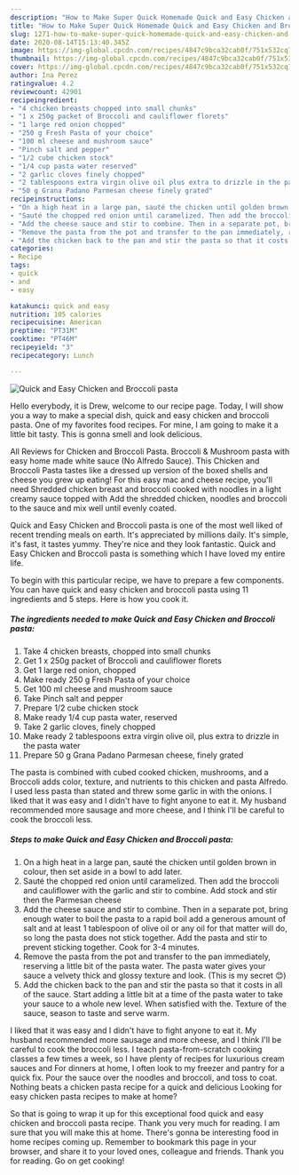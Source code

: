 ```yaml
---
description: "How to Make Super Quick Homemade Quick and Easy Chicken and Broccoli pasta"
title: "How to Make Super Quick Homemade Quick and Easy Chicken and Broccoli pasta"
slug: 1271-how-to-make-super-quick-homemade-quick-and-easy-chicken-and-broccoli-pasta
date: 2020-08-14T15:13:40.345Z
image: https://img-global.cpcdn.com/recipes/4847c9bca32cab0f/751x532cq70/quick-and-easy-chicken-and-broccoli-pasta-recipe-main-photo.jpg
thumbnail: https://img-global.cpcdn.com/recipes/4847c9bca32cab0f/751x532cq70/quick-and-easy-chicken-and-broccoli-pasta-recipe-main-photo.jpg
cover: https://img-global.cpcdn.com/recipes/4847c9bca32cab0f/751x532cq70/quick-and-easy-chicken-and-broccoli-pasta-recipe-main-photo.jpg
author: Ina Perez
ratingvalue: 4.2
reviewcount: 42901
recipeingredient:
- "4 chicken breasts chopped into small chunks"
- "1 x 250g packet of Broccoli and cauliflower florets"
- "1 large red onion chopped"
- "250 g Fresh Pasta of your choice"
- "100 ml cheese and mushroom sauce"
- "Pinch salt and pepper"
- "1/2 cube chicken stock"
- "1/4 cup pasta water reserved"
- "2 garlic cloves finely chopped"
- "2 tablespoons extra virgin olive oil plus extra to drizzle in the pasta water"
- "50 g Grana Padano Parmesan cheese finely grated"
recipeinstructions:
- "On a high heat in a large pan, sauté the chicken until golden brown in colour, then set aside in a bowl to add later."
- "Sauté the chopped red onion until caramelized. Then add the broccoli and cauliflower with the garlic and stir to combine. Add stock and stir then the Parmesan cheese"
- "Add the cheese sauce and stir to combine. Then in a separate pot, bring enough water to boil the pasta to a rapid boil add a generous amount of salt and at least 1 tablespoon of olive oil or any oil for that matter will do, so long the pasta does not stick together. Add the pasta and stir to prevent sticking together. Cook for 3-4 minutes."
- "Remove the pasta from the pot and transfer to the pan immediately, reserving a little bit of the pasta water. The pasta water gives your sauce a velvety thick and glossy texture and look. (This is my secret 😊)"
- "Add the chicken back to the pan and stir the pasta so that it costs in all of the sauce. Start adding a little bit at a time of the pasta water to take your sauce to a whole new level. When satisfied with the. Texture of the sauce, season to taste and serve warm."
categories:
- Recipe
tags:
- quick
- and
- easy

katakunci: quick and easy 
nutrition: 105 calories
recipecuisine: American
preptime: "PT31M"
cooktime: "PT46M"
recipeyield: "3"
recipecategory: Lunch

---
```



![Quick and Easy Chicken and Broccoli pasta](https://img-global.cpcdn.com/recipes/4847c9bca32cab0f/751x532cq70/quick-and-easy-chicken-and-broccoli-pasta-recipe-main-photo.jpg)

Hello everybody, it is Drew, welcome to our recipe page. Today, I will show you a way to make a special dish, quick and easy chicken and broccoli pasta. One of my favorites food recipes. For mine, I am going to make it a little bit tasty. This is gonna smell and look delicious.

All Reviews for Chicken and Broccoli Pasta. Broccoli &amp; Mushroom pasta with easy home made white sauce (No Alfredo Sauce). This Chicken and Broccoli Pasta tastes like a dressed up version of the boxed shells and cheese you grew up eating! For this easy mac and cheese recipe, you&#39;ll need Shredded chicken breast and broccoli cooked with noodles in a light creamy sauce topped with Add the shredded chicken, noodles and broccoli to the sauce and mix well until evenly coated.

Quick and Easy Chicken and Broccoli pasta is one of the most well liked of recent trending meals on earth. It's appreciated by millions daily. It's simple, it's fast, it tastes yummy. They're nice and they look fantastic. Quick and Easy Chicken and Broccoli pasta is something which I have loved my entire life.


To begin with this particular recipe, we have to prepare a few components. You can have quick and easy chicken and broccoli pasta using 11 ingredients and 5 steps. Here is how you cook it.

<!--inarticleads1-->

##### The ingredients needed to make Quick and Easy Chicken and Broccoli pasta:

1. Take 4 chicken breasts, chopped into small chunks
1. Get 1 x 250g packet of Broccoli and cauliflower florets
1. Get 1 large red onion, chopped
1. Make ready 250 g Fresh Pasta of your choice
1. Get 100 ml cheese and mushroom sauce
1. Take Pinch salt and pepper
1. Prepare 1/2 cube chicken stock
1. Make ready 1/4 cup pasta water, reserved
1. Take 2 garlic cloves, finely chopped
1. Make ready 2 tablespoons extra virgin olive oil, plus extra to drizzle in the pasta water
1. Prepare 50 g Grana Padano Parmesan cheese, finely grated


The pasta is combined with cubed cooked chicken, mushrooms, and a Broccoli adds color, texture, and nutrients to this chicken and pasta Alfredo. I used less pasta than stated and threw some garlic in with the onions. I liked that it was easy and I didn&#39;t have to fight anyone to eat it. My husband recommended more sausage and more cheese, and I think I&#39;ll be careful to cook the broccoli less. 

<!--inarticleads2-->

##### Steps to make Quick and Easy Chicken and Broccoli pasta:

1. On a high heat in a large pan, sauté the chicken until golden brown in colour, then set aside in a bowl to add later.
1. Sauté the chopped red onion until caramelized. Then add the broccoli and cauliflower with the garlic and stir to combine. Add stock and stir then the Parmesan cheese
1. Add the cheese sauce and stir to combine. Then in a separate pot, bring enough water to boil the pasta to a rapid boil add a generous amount of salt and at least 1 tablespoon of olive oil or any oil for that matter will do, so long the pasta does not stick together. Add the pasta and stir to prevent sticking together. Cook for 3-4 minutes.
1. Remove the pasta from the pot and transfer to the pan immediately, reserving a little bit of the pasta water. The pasta water gives your sauce a velvety thick and glossy texture and look. (This is my secret 😊)
1. Add the chicken back to the pan and stir the pasta so that it costs in all of the sauce. Start adding a little bit at a time of the pasta water to take your sauce to a whole new level. When satisfied with the. Texture of the sauce, season to taste and serve warm.


I liked that it was easy and I didn&#39;t have to fight anyone to eat it. My husband recommended more sausage and more cheese, and I think I&#39;ll be careful to cook the broccoli less. I teach pasta-from-scratch cooking classes a few times a week, so I have plenty of recipes for luxurious cream sauces and For dinners at home, I often look to my freezer and pantry for a quick fix. Pour the sauce over the noodles and broccoli, and toss to coat. Nothing beats a chicken pasta recipe for a quick and delicious Looking for easy chicken pasta recipes to make at home? 

So that is going to wrap it up for this exceptional food quick and easy chicken and broccoli pasta recipe. Thank you very much for reading. I am sure that you will make this at home. There's gonna be interesting food in home recipes coming up. Remember to bookmark this page in your browser, and share it to your loved ones, colleague and friends. Thank you for reading. Go on get cooking!
